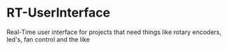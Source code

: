 # RT-UserInterface
Real-Time user interface for projects that need things like rotary encoders, led's, fan control and the like

